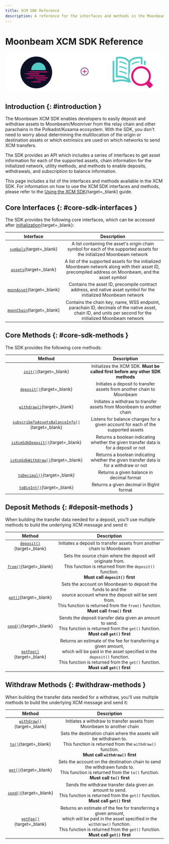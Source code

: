 ```yaml
---
title: XCM SDK Reference
description: A reference for the interfaces and methods in the Moonbeam XCM SDK, which can be used to send XCM transfers between Moonbeam and other chains in the ecosystem.
---
```


# Moonbeam XCM SDK Reference

![XCM SDK Banner](/images/builders/xcm/sdk/reference-banner.png)

## Introduction {: #introduction }

The Moonbeam XCM SDK enables developers to easily deposit and withdraw assets to Moonbeam/Moonriver from the relay chain and other parachains in the Polkadot/Kusama ecosystem. With the SDK, you don't need to worry about determining the multilocation of the origin or destination assets or which extrinsics are used on which networks to send XCM transfers.

The SDK provides an API which includes a series of interfaces to get asset information for each of the supported assets, chain information for the initialized network, utility methods, and methods to enable deposits, withdrawals, and subscription to balance information.

This page includes a list of the interfaces and methods available in the XCM SDK. For information on how to use the XCM SDK interfaces and methods, please refer to the [Using the XCM SDK](/builders/xcm/xcm-sdk/xcm-sdk){target=_blank} guide.

## Core Interfaces {: #core-sdk-interfaces }

The SDK provides the following core interfaces, which can be accessed after [initialization](/builders/xcm/xcm-sdk/xcm-sdk/#initializing){target=_blank}:

|                                   Interface                                    |                                                                         Description                                                                         |
|:------------------------------------------------------------------------------:|:-----------------------------------------------------------------------------------------------------------------------------------------------------------:|
|       [`symbols`](/builders/xcm/xcm-sdk/xcm-sdk/#symbols){target=_blank}       |                   A list containing the asset's origin chain symbol for each of the supported assets for the initialized Moonbeam network                   |
|        [`assets`](/builders/xcm/xcm-sdk/xcm-sdk/#assets){target=_blank}        |    A list of the supported assets for the initialized Moonbeam network along with their asset ID, precompiled address on Moonbeam, and the asset symbol     |
|   [`moonAsset`](/builders/xcm/xcm-sdk/xcm-sdk/#native-assets){target=_blank}   |                      Contains the asset ID, precompile contract address, and native asset symbol for the initialized Moonbeam network                       |
| [`moonChain`](/builders/xcm/xcm-sdk/xcm-sdk/#native-chain-data){target=_blank} | Contains the chain key, name, WSS endpoint, parachain ID, decimals of the native asset, chain ID, and units per second for the initialized Moonbeam network |

## Core Methods {: #core-sdk-methods }

The SDK provides the following core methods:

|                                           Method                                            |                                      Description                                      |
|:-------------------------------------------------------------------------------------------:|:-------------------------------------------------------------------------------------:|
|           [`init()`](/builders/xcm/xcm-sdk/xcm-sdk/#initializing){target=_blank}            |    Initializes the XCM SDK. **Must be called first before any other SDK methods**     |
|            [`deposit()`](/builders/xcm/xcm-sdk/xcm-sdk/#deposit){target=_blank}             |         Initiates a deposit to transfer assets from another chain to Moonbeam         |
|           [`withdraw()`](/builders/xcm/xcm-sdk/xcm-sdk/#withdraw){target=_blank}            |        Initiates a withdraw to transfer assets from Moonbeam to another chain         |
| [`subscribeToAssetsBalanceInfo()`](/builders/xcm/xcm-sdk/xcm-sdk/#subscribe){target=_blank} |   Listens for balance changes for a given account for each of the supported assets    |
|     [`isXcmSdkDeposit()`](/builders/xcm/xcm-sdk/xcm-sdk/#deposit-check){target=_blank}      | Returns a boolean indicating whether the given transfer data is for a deposit or not  |
|    [`isXcmSdkWithdraw()`](/builders/xcm/xcm-sdk/xcm-sdk/#withdraw-check){target=_blank}     | Returns a boolean indicating whether the given transfer data is for a withdraw or not |
|          [`toDecimal()`](/builders/xcm/xcm-sdk/xcm-sdk/#decimals){target=_blank}           |                       Returns a given balance in decimal format                       |
|          [`toBigInt()`](/builders/xcm/xcm-sdk/xcm-sdk/#decimals){target=_blank}           |                       Returns a given decimal in BigInt format                       |

## Deposit Methods {: #deposit-methods }

When building the transfer data needed for a deposit, you'll use multiple methods to build the underlying XCM message and send it:

|                                   Method                                    |                                                                                                            Description                                                                                                            |
|:---------------------------------------------------------------------------:|:---------------------------------------------------------------------------------------------------------------------------------------------------------------------------------------------------------------------------------:|
|    [`deposit()`](/builders/xcm/xcm-sdk/xcm-sdk/#deposit){target=_blank}     |                                                                               Initiates a deposit to transfer assets from another chain to Moonbeam                                                                               |
|       [`from()`](/builders/xcm/xcm-sdk/xcm-sdk/#from){target=_blank}        |                                  Sets the source chain where the deposit will originate from. <br> This function is returned from the `deposit()` function. <br> **Must call `deposit()` first**                                  |
|    [`get()`](/builders/xcm/xcm-sdk/xcm-sdk/#get-deposit){target=_blank}     |        Sets the account on Moonbeam to deposit the funds to and the <br> source account where the deposit will be sent from. <br> This function is returned from the `from()` function. <br> **Must call `from()` first**         |
|   [`send()`](/builders/xcm/xcm-sdk/xcm-sdk/#send-deposit){target=_blank}    |                                          Sends the deposit transfer data given an amount to send. <br> This function is returned from the `get()` function. <br> **Must call `get()` first**                                           |
| [`getFee()`](/builders/xcm/xcm-sdk/xcm-sdk/#get-fee-deposit){target=_blank} | Returns an estimate of the fee for transferring a given amount, <br> which will be paid in the asset specified in the `deposit()` function. <br> This function is returned from the `get()` function. <br> **Must call `get()` first** |

## Withdraw Methods {: #withdraw-methods }

When building the transfer data needed for a withdraw, you'll use multiple methods to build the underlying XCM message and send it:

|                                    Method                                    |                                                                                                               Description                                                                                                               |
|:----------------------------------------------------------------------------:|:---------------------------------------------------------------------------------------------------------------------------------------------------------------------------------------------------------------------------------------:|
|    [`withdraw()`](/builders/xcm/xcm-sdk/xcm-sdk/#withdraw){target=_blank}    |                                                                                 Initiates a withdraw to transfer assets from Moonbeam to another chain                                                                                  |
|          [`to()`](/builders/xcm/xcm-sdk/xcm-sdk/#to){target=_blank}          |                                 Sets the destination chain where the assets will be withdrawn to. <br> This function is returned from the `withdraw()` function. <br> **Must call `withdraw()` first**                                  |
|    [`get()`](/builders/xcm/xcm-sdk/xcm-sdk/#get-withdraw){target=_blank}     |                                   Sets the account on the destination chain to send the withdrawn funds to. <br> This function is returned from the `to()` function. <br> **Must call `to()` first**                                    |
|   [`send()`](/builders/xcm/xcm-sdk/xcm-sdk/#send-withdraw){target=_blank}    |                                          Sends the withdraw transfer data given an amount to send. <br> This function is returned from the `get()` function. <br> **Must call `get()` first**                                           |
| [`getFee()`](/builders/xcm/xcm-sdk/xcm-sdk/#get-fee-withdraw){target=_blank} | Returns an estimate of the fee for transferring a given amount, <br> which will be paid in the asset specified in the `withdraw()` function. <br> This function is returned from the `get()` function. <br> **Must call `get()` first** |
